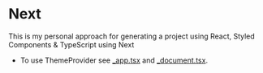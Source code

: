 # Next

This is my personal approach for generating a project using React, Styled Components & TypeScript using Next

- To use ThemeProvider see [\_app.tsx](https://github.com/andrews1022/vancouver-shop-local-react-typescript/blob/main/pages/_app.tsx) and [\_document.tsx](https://github.com/andrews1022/vancouver-shop-local-react-typescript/blob/main/pages/_document.tsx).
